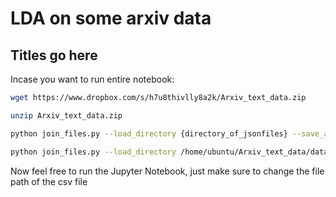 # LDA on some arxiv data


## Titles go here


Incase you want to run entire notebook:

```bash
wget https://www.dropbox.com/s/h7u8thivlly8a2k/Arxiv_text_data.zip

unzip Arxiv_text_data.zip
```

```bash
python join_files.py --load_directory {directory_of_jsonfiles} --save_as {result_file_name}

python join_files.py --load_directory /home/ubuntu/Arxiv_text_data/data --save_as text_data.csv
```

Now feel free to run the Jupyter Notebook, just make sure to change the file path of the csv file
